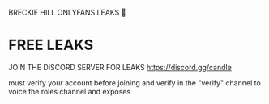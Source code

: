 BRECKIE HILL ONLYFANS LEAKS 🎅

# FREE LEAKS 

JOIN THE DISCORD SERVER FOR LEAKS https://discord.gg/candle 


must verify your account before joining and verify in the "verify" channel to voice the roles channel and exposes 
